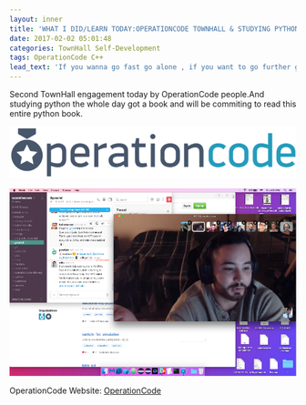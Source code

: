 ```yaml
---
layout: inner
title: 'WHAT I DID/LEARN TODAY:OPERATIONCODE TOWNHALL & STUDYING PYTHON'
date: 2017-02-02 05:01:48
categories: TownHall Self-Development
tags: OperationCode C++
lead_text: 'If you wanna go fast go alone , if you want to go further go with a team.'
---
```


Second TownHall engagement today by OperationCode people.And studying python the whole day got a book and will be commiting to read this entire python book.

![OperationCode](assets/images/opcode.png)

![TownHall](assets/images/townhall1.png)

OperationCode Website: [OperationCode](https://operationcode.org)
